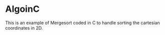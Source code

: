 AlgoinC
=======
This is an example of Mergesort coded in C to handle sorting the cartesian coordinates in 2D. 
